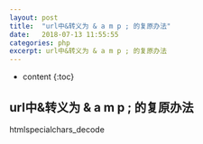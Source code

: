 ```yaml
---
layout: post
title:  "url中&转义为 & a m p ; 的复原办法"
date:   2018-07-13 11:55:55
categories: php
excerpt: url中&转义为 & a m p ; 的复原办法
---
```


* content
{:toc}

## url中&转义为 & a m p ; 的复原办法

htmlspecialchars_decode